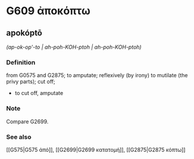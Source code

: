 # G609 ἀποκόπτω

## apokóptō

_(ap-ok-op'-to | ah-poh-KOH-ptoh | ah-poh-KOH-ptoh)_

### Definition

from G0575 and G2875; to amputate; reflexively (by irony) to mutilate (the privy parts); cut off; 

- to cut off, amputate

### Note

Compare G2699.

### See also

[[G575|G575 ἀπό]], [[G2699|G2699 κατατομή]], [[G2875|G2875 κόπτω]]
